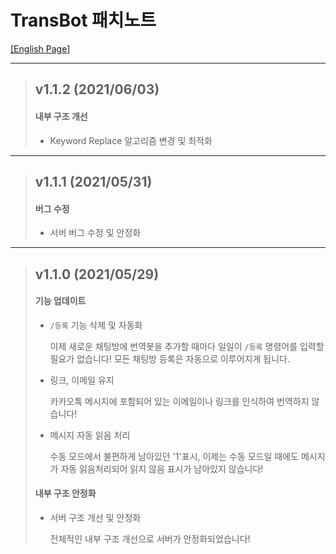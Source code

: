 # TransBot 패치노트

[[English Page]](./patchnote-en.md)

***


> ## v1.1.2 (2021/06/03)
> #### 내부 구조 개선
> * Keyword Replace 알고리즘 변경 및 최적화


***


> ## v1.1.1 (2021/05/31)
> #### 버그 수정
> * 서버 버그 수정 및 안정화


***


> ## v1.1.0 (2021/05/29)
> #### 기능 업데이트
> * ```/등록``` 기능 삭제 및 자동화
> 
>     이제 새로운 채팅방에 번역봇을 추가할 때마다 일일이 ```/등록``` 명령어를 입력할 필요가 없습니다! 모든 채팅방 등록은 자동으로 이루어지게 됩니다.
>
> * 링크, 이메일 유지
>
>     카카오톡 메시지에 포함되어 있는 이메일이나 링크를 인식하여 번역하지 않습니다! 
>
> * 메시지 자동 읽음 처리
>
>     수동 모드에서 불편하게 남아있던 '1'표시, 이제는 수동 모드일 때에도 메시지가 자동 읽음처리되어 읽지 않음 표시가 남아있지 않습니다!
>
> #### 내부 구조 안정화
> * 서버 구조 개선 및 안정화
>
>     전체적인 내부 구조 개선으로 서버가 안정화되었습니다!

